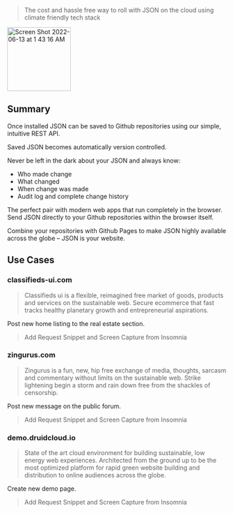 > The cost and hassle free way to roll with JSON on the cloud using climate friendly tech stack

<img width="146" alt="Screen Shot 2022-06-13 at 1 43 16 AM" src="https://user-images.githubusercontent.com/73197190/173287441-8ce440b1-2833-4950-8a75-c75f28304c3c.png">

## Summary

Once installed JSON can be saved to Github repositories using our simple, intuitive REST API.

Saved JSON becomes automatically version controlled.

Never be left in the dark about your JSON and always know:
* Who made change
* What changed
* When change was made
* Audit log and complete change history

The perfect pair with modern web apps that run completely in the browser. Send JSON directly to your Github repositories within the browser itself.

Combine your repositories with Github Pages to make JSON highly available across the globe – JSON is your website.

## Use Cases

### classifieds-ui.com

> Classifieds ui is a flexible, reimagined free market of goods, products and services on the sustainable web. Secure ecommerce that fast tracks healthy planetary growth and entrepreneurial aspirations.

Post new home listing to the real estate section.

> Add Request Snippet and Screen Capture from Insomnia

### zingurus.com

> Zingurus is a fun, new, hip free exchange of media, thoughts, sarcasm and commentary without limits on the sustainable web. Strike lightening begin a storm and rain down free from the shackles of censorship.

Post new message on the public forum.

> Add Request Snippet and Screen Capture from Insomnia

### demo.druidcloud.io

> State of the art cloud environment for building sustainable, low energy web experiences. Architected from the ground up to be the most optimized platform for rapid green website building and distribution to online audiences across the globe.

Create new demo page.

> Add Request Snippet and Screen Capture from Insomnia
